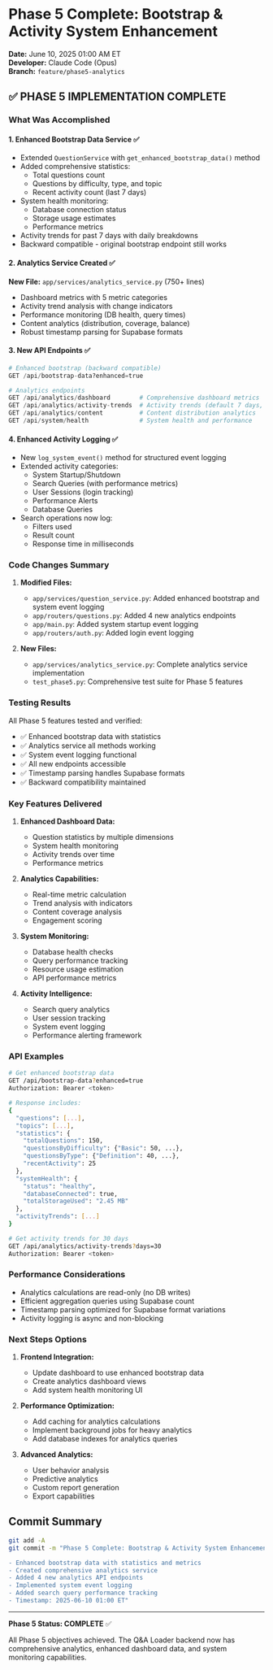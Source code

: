 # Phase 5 Complete: Bootstrap & Activity System Enhancement

**Date:** June 10, 2025 01:00 AM ET  
**Developer:** Claude Code (Opus)  
**Branch:** `feature/phase5-analytics`

## ✅ PHASE 5 IMPLEMENTATION COMPLETE

### What Was Accomplished

#### 1. Enhanced Bootstrap Data Service ✅
- Extended `QuestionService` with `get_enhanced_bootstrap_data()` method
- Added comprehensive statistics:
  - Total questions count
  - Questions by difficulty, type, and topic
  - Recent activity count (last 7 days)
- System health monitoring:
  - Database connection status
  - Storage usage estimates
  - Performance metrics
- Activity trends for past 7 days with daily breakdowns
- Backward compatible - original bootstrap endpoint still works

#### 2. Analytics Service Created ✅
**New File:** `app/services/analytics_service.py` (750+ lines)
- Dashboard metrics with 5 metric categories
- Activity trend analysis with change indicators
- Performance monitoring (DB health, query times)
- Content analytics (distribution, coverage, balance)
- Robust timestamp parsing for Supabase formats

#### 3. New API Endpoints ✅
```python
# Enhanced bootstrap (backward compatible)
GET /api/bootstrap-data?enhanced=true

# Analytics endpoints
GET /api/analytics/dashboard        # Comprehensive dashboard metrics
GET /api/analytics/activity-trends  # Activity trends (default 7 days, max 90)
GET /api/analytics/content          # Content distribution analytics
GET /api/system/health              # System health and performance
```

#### 4. Enhanced Activity Logging ✅
- New `log_system_event()` method for structured event logging
- Extended activity categories:
  - System Startup/Shutdown
  - Search Queries (with performance metrics)
  - User Sessions (login tracking)
  - Performance Alerts
  - Database Queries
- Search operations now log:
  - Filters used
  - Result count
  - Response time in milliseconds

### Code Changes Summary

1. **Modified Files:**
   - `app/services/question_service.py`: Added enhanced bootstrap and system event logging
   - `app/routers/questions.py`: Added 4 new analytics endpoints
   - `app/main.py`: Added system startup event logging
   - `app/routers/auth.py`: Added login event logging

2. **New Files:**
   - `app/services/analytics_service.py`: Complete analytics service implementation
   - `test_phase5.py`: Comprehensive test suite for Phase 5 features

### Testing Results

All Phase 5 features tested and verified:
- ✅ Enhanced bootstrap data with statistics
- ✅ Analytics service all methods working
- ✅ System event logging functional
- ✅ All new endpoints accessible
- ✅ Timestamp parsing handles Supabase formats
- ✅ Backward compatibility maintained

### Key Features Delivered

1. **Enhanced Dashboard Data:**
   - Question statistics by multiple dimensions
   - System health monitoring
   - Activity trends over time
   - Performance metrics

2. **Analytics Capabilities:**
   - Real-time metric calculation
   - Trend analysis with indicators
   - Content coverage analysis
   - Engagement scoring

3. **System Monitoring:**
   - Database health checks
   - Query performance tracking
   - Resource usage estimation
   - API performance metrics

4. **Activity Intelligence:**
   - Search query analytics
   - User session tracking
   - System event logging
   - Performance alerting framework

### API Examples

```bash
# Get enhanced bootstrap data
GET /api/bootstrap-data?enhanced=true
Authorization: Bearer <token>

# Response includes:
{
  "questions": [...],
  "topics": [...],
  "statistics": {
    "totalQuestions": 150,
    "questionsByDifficulty": {"Basic": 50, ...},
    "questionsByType": {"Definition": 40, ...},
    "recentActivity": 25
  },
  "systemHealth": {
    "status": "healthy",
    "databaseConnected": true,
    "totalStorageUsed": "2.45 MB"
  },
  "activityTrends": [...]
}

# Get activity trends for 30 days
GET /api/analytics/activity-trends?days=30
Authorization: Bearer <token>
```

### Performance Considerations

- Analytics calculations are read-only (no DB writes)
- Efficient aggregation queries using Supabase count
- Timestamp parsing optimized for Supabase format variations
- Activity logging is async and non-blocking

### Next Steps Options

1. **Frontend Integration:**
   - Update dashboard to use enhanced bootstrap data
   - Create analytics dashboard views
   - Add system health monitoring UI

2. **Performance Optimization:**
   - Add caching for analytics calculations
   - Implement background jobs for heavy analytics
   - Add database indexes for analytics queries

3. **Advanced Analytics:**
   - User behavior analysis
   - Predictive analytics
   - Custom report generation
   - Export capabilities

## Commit Summary

```bash
git add -A
git commit -m "Phase 5 Complete: Bootstrap & Activity System Enhancement

- Enhanced bootstrap data with statistics and metrics
- Created comprehensive analytics service
- Added 4 new analytics API endpoints
- Implemented system event logging
- Added search query performance tracking
- Timestamp: 2025-06-10 01:00 ET"
```

---

**Phase 5 Status: COMPLETE** ✅

All Phase 5 objectives achieved. The Q&A Loader backend now has comprehensive analytics, enhanced dashboard data, and system monitoring capabilities.